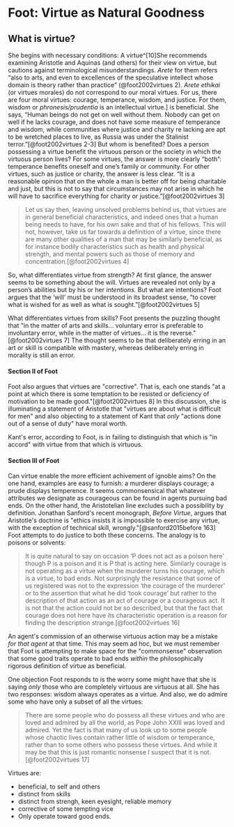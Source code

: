 # Foot: Virtue as Natural Goodness

## What is virtue? 

She begins with necessary conditions: A virtue^[10]She recommends examining Aristotle and Aquinas (and others) for their view on virtue, but cautions against terminological misunderstandings. *Arete* for them refers “also to arts, and even to excellences of the speculative intellect whose domain is theory rather than practice” (@foot2002virtues 2). *Arete ethikai* (or virtues morales) do not correspond to our moral virtues. For us, there are four moral virtues: courage, temperance, wisdom, and justice. For them, wisdom or *phronesis/prudentia* is an intellectual virtue.] is beneficial. She says, “Human beings do not get on well without them. Nobody can get on well if he lacks courage, and does not have some measure of temperance and wisdom, while communities where justice and charity re lacking are apt to be wretched places to live, as Russia was under the Stalinist terror.”[@foot2002virtues 2-3] But whom is benefited? Does a person possessing a virtue benefit the virtuous person or the society in which the virtuous person lives? For some virtues, the answer is more clearly “both”: temperance benefits oneself and one’s family or community. For other virtues, such as justice or charity, the answer is less clear. “It is a reasonable opinion that on the whole a man is better off for being charitable and just, but this is not to say that circumstances may not arise in which he will have to sacrifice everything for charity or justice.”[@foot2002virtues 3]

> Let us say then, leaving unsolved problems behind us, that virtues are in general beneficial characteristics, and indeed ones that a human being needs to have, for his own sake and that of his fellows. This will not, however, take us far towards a definition of a virtue, since there are many other qualities of a man that may be similarly beneficial, as for instance bodily characteristics such as health and physical strength, and mental powers such as those of memory and concentration.[@foot2002virtues 4]

So, what differentiates virtue from strength? At first glance, the answer seems to be something about the will. Virtues are revealed not only by a person’s abilities but by his or her *intentions.* But what are intentions? Foot argues that the ‘will’ must be understood in its broadest sense, “to cover what is wished for as well as what is sought.”[@foot2002virtues 5]

What differentiates virtues from skills? Foot presents the puzzling thought that "in the matter of arts and skills... voluntary error is preferable to involuntary error, while in the matter of virtues... it is the reverse."[@foot2002virtues 7] The thought seems to be that deliberately erring in an art or skill is compatible with mastery, whereas deliberately erring in morality is still an error. 

#### Section II of Foot
Foot also argues that virtues are "corrective". That is, each one stands "at a point at which there is some temptation to be resisted or deficiency of motivation to be made good."[@foot2002virtues 8] In this discussion, she is illuminating a statement of Aristotle that "virtues are about what is difficult for men" and also objecting to a statement of Kant that *only* "actions done out of a sense of duty" have moral worth. 

Kant's error, according to Foot, is in failing to distinguish that which is "in accord" with virtue from that which is virtuous. 

#### Section III of Foot ####
Can virtue enable the more efficient achivement of ignoble aims? On the one hand, examples are easy to furnish: a murderer displays courage; a prude displays temperence. It seems commonsensical that whatever attributes we designate as courageous can be found in agents pursuing bad ends. On the other hand, the Aristotelian line excludes such a possibility by definition. Jonathan Sanford's recent monograph, *Before Virtue*, argues that Aristotle's doctrine is "ethics insists it is impossible to exercise any virtue, with the exception of technical skill, wrongly."[@sanford2015before 163] Foot attempts to do justice to both these concerns. The analogy is to poisons or solvents: 

>It is quite natural to say on occasion ‘P does not act as a poison here’ though P is a poison and it is P that is acting here. Similarly courage is not operating as a virtue when the murderer turns his courage, which is a virtue, to bad ends. Not surprisingly the resistance that some of us registered was not to the expression ‘the courage of the murderer’ or to the assertion that what he did ‘took courage’ but rather to the description of that action as an act of courage or a courageous act. It is not that the action could not be so described, but that the fact that courage does not here have its characteristic operation is a reason for finding the description strange.[@foot2002virtues 16]

An agent's commission of an otherwise virtuous action may be a mistake *for that agent* at that time. This may seem ad hoc, but we must remember that Foot is attempting to make space for the "commonsense" observation that some good traits operate to bad ends *within* the philosophically rigorous definition of virtue as beneficial. 

One objection Foot responds to is the worry some might have that she is saying *only* those who are completely virtuous are virtuous at all. She has two responses: wisdom always operates as a virtue. And also, we do admire some who have only a subset of all the virtues: 

>There are some people who do possess all these virtues and who are loved and admired by all the world, as Pope John XXIII was loved and admired. Yet the fact is that many of us look up to some people whose chaotic lives contain rather little of wisdom or temperance, rather than to some others who possess these virtues. And while it may be that this is just romantic nonsense I suspect that it is not.[@foot2002virtues 17]

Virtues are: 

- beneficial, to self and others
- distinct from skills
- distinct from strengh, keen eyesight, reliable memory
- corrective of some tempting vice
- Only operate toward good ends. 